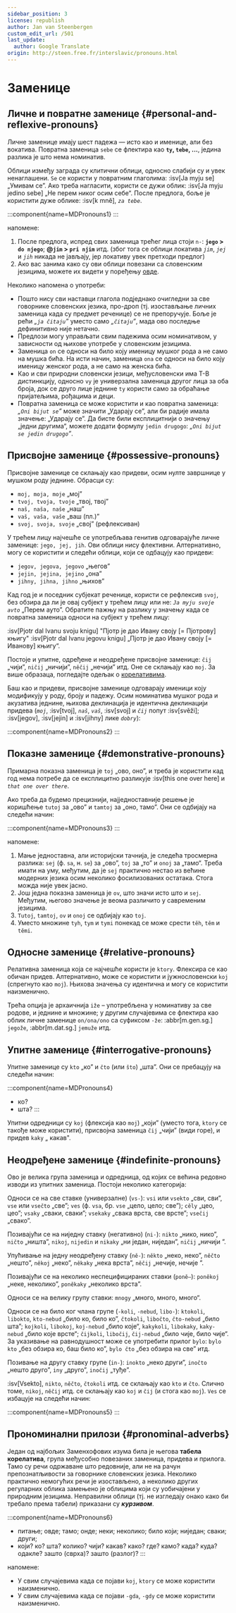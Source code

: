 ```yaml
---
sidebar_position: 3
license: republish
author: Jan van Steenbergen
custom_edit_url: /501
last_update:
  author: Google Translate
origin: http://steen.free.fr/interslavic/pronouns.html
---
```


# Заменице

## Личне и повратне заменице \{#personal-and-reflexive-pronouns}

Личне заменице имају шест падежа — исто као и именице, али без вокатива. Повратна заменица `sebe` се флектира као **`ty`, `tebe`, ...**, једина разлика је што нема номинатив.

Облици између заграда су клитични облици, односно слабији су и увек ненаглашени. `Se` се користи у повратним глаголима: :isv[Ja myju se] „Умивам се”. Ако треба нагласити, користи се дужи облик: :isv[Ja myju jedino sebe] „Не перем никог осим себе“. После предлога, боље је користити дуже облике: :isv[k mně], _`za tebe`_.

:::component{name=MDPronouns1}
:::

напомене:

1. После предлога, испред свих заменица трећег лица стоји `n-`: **`jego` > `do njego`**; **@`jim` > `pri njim`** итд. (због тога се облици локатива _`jim`_, _`jej`_ и _`jih`_ никада не јављају, јер локативу увек претходи предлог)
2. Ако вас занима како су ови облици повезани са словенским језицима, можете их видети у поређењу [овде][1].

Неколико напомена о употреби:

- Пошто нису сви наставци глагола подједнако очигледни за све говорнике словенских језика, про-дроп (тј. изостављање личних заменица када су предмет реченице) се не препоручује. Боље је рећи _„`ja čitaju`”_ уместо само _„`čitaju`”_, мада ово последње дефинитивно није нетачно.
- Предлози могу управљати свим падежима осим номинативом, у зависности од њихове употребе у словенским језицима.
- Заменица `on` се односи на било коју именицу мушког рода а не само на мушка бића. На исти начин, заменица `ona` се односи на било коју именицу женског рода, а не само на женска бића.
- Као и сви природни словенски језици, међусловенски има Т-В дистинкцију, односно `vy` је универзална заменица другог лица за оба броја, док се друго лице једнине `ty` користи само за обраћање пријатељима, рођацима и деци.
- Повратна заменица се може користити и као повратна заменица: _„`Oni bijut se`”_ може значити „Ударају се”, али би радије имала значење: „Ударају се”. Да бисте били експлицитнији о значењу „једни другима“, можете додати формулу `jedin drugogo`: _„`Oni bijut se jedin drugogo`”_.

## Присвојне заменице \{#possessive-pronouns}

Присвојне заменице се склањају као придеви, осим нулте завршнице у мушком роду једнине. Обрасци су:

- `moj, moja, moje` „мој”
- `tvoj, tvoja, tvoje` „твој, твој”
- `naš, naša, naše` „наш”
- `vaš, vaša, vaše` „ваш (пл.)”
- `svoj, svoja, svoje` „свој” (рефлексиван)

У трећем лицу најчешће се употребљава генитив одговарајуће личне заменице: `jego, jej, jih`. Ови облици нису флективни. Алтернативно, могу се користити и следећи облици, који се одбацују као придеви:

- `jegov, jegova, jegovo` „његов”
- `jejin, jejina, jejino` „она”
- `jihny, jihna, jihno` „њихов”

Кад год је и поседник субјекат реченице, користи се рефлексив `svoj`, без обзира да ли је овај субјект у трећем лицу или не: _`Ja myju svoje avto`_ „Перем ауто”. Обратите пажњу на разлику у значењу када се повратна заменица односи на субјект у трећем лицу:

:isv[Pjotr dal Ivanu svoju knigu] "Пјотр је дао Ивану своју \[= Пјотрову] књигу"
:isv[Pjotr dal Ivanu jegovu knigu] „Пјотр је дао Ивану своју \[= Иванову] књигу“.

Постоје и упитне, одређене и неодређене присвојне заменице: `čij` „чији”, `ničij` „ничији”, `něčij` „нечији” итд. Оне се склањају као `moj`. За више образаца, погледајте одељак о [корелативима][2].

Баш као и придеви, присвојне заменице одговарају именици коју модификују у роду, броју и падежу. Осим номинатива мушког рода и акузатива једнине, њихова деклинација је идентична деклинацији придева (_`moj`_, :isv[tvoj], _`naš`_, _`vaš`_, :isv[svoj] и _`čij`_ попут :isv[svěži]; :isv[jegov], :isv[jejin] и :isv[jihny] лике _`dobry`_):

:::component{name=MDPronouns2}
:::

## Показне заменице \{#demonstrative-pronouns}

Примарна показна заменица је `toj` „ово, оно”, и треба је користити кад год нема потребе да се експлицитно разликује :isv[this one over here] и _`that one over there`_.

Ако треба да будемо прецизнији, најједноставније решење је коришћење `tutoj` за „ово” и `tamtoj` за „оно, тамо”. Они се одбијају на следећи начин:

:::component{name=MDPronouns3}
:::

напомене:

1. Мање једноставна, али историјски тачнија, је следећа тросмерна разлика: `sej` (ф. `sa`, н. `se`) за „ово”, `toj` за „то” и `onoj` за „тамо“. Треба имати на уму, међутим, да је `sej` практично нестао из већине модерних језика осим неколико фосилизованих остатака. Стога можда није увек јасно.
2. Још једна показна заменица је `ov`, што значи исто што и `sej`. Међутим, његово значење је веома различито у савременим језицима.
3. `Tutoj`, `tamtoj`, `ov` и `onoj` се одбијају као `toj`.
4. Уместо множине `tyh`, `tym` и `tymi` понекад се може срести `těh`, `těm` и `těmi`.

## Односне заменице \{#relative-pronouns}

Релативна заменица која се најчешће користи је `ktory`. Флексира се као обичан придев. Алтернативно, може се користити и јужнословенски `koj` (спрегнуто као `moj`). Њихова значења су идентична и могу се користити наизменично.

Трећа опција је архаичнија `iže` – употребљена у номинативу за све родове, и једнине и множине; у другим случајевима се флектира као облик личне заменице `on/ona/ono` са суфиксом `-že`: :abbr[m.gen.sg.] `jegože`, :abbr[m.dat.sg.] `jemuže` итд.

## Упитне заменице \{#interrogative-pronouns}

Упитне заменице су `kto` „ко” и `čto` (или `što`) „шта”. Они се пребацују на следећи начин:

:::component{name=MDPronouns4}
* ко?
* шта?
:::

Упитни одредници су `koj` (флексија као `moj`) „који” (уместо тога, `ktory` се такође може користити), присвојна заменица `čij` „чији” (види горе), и придев `kaky` „ какав".

## Неодређене заменице \{#indefinite-pronouns}

Ово је велика група заменица и одредница, од којих се већина редовно изводи из упитних заменица. Постоји неколико категорија:

Односи се на све ставке (универзалне) (`vs-`): `vsi` или `vsekto` „сви, сви”, `vse` или `vsečto` „све”; `ves` (ф. `vsa`, бр. `vse` „цело, цело; све”); `cěly` „цео, цео”; `vsaky` „сваки, сваки”; `vsekaky` „свака врста, све врсте”; `vsečij` „свако”.

Позивајући се на ниједну ставку (негативно) (`ni-`): `nikto` „нико, нико”, `ničto` „ништа”, `nikoj`, `nijedin` и `nikaky` „ни један, ниједан”, `ničij` „ничији ”.

Упућивање на једну неодређену ставку (`ně-`): `někto` „неко, неко”, `něčto` „нешто”, `někoj` „неко”, `někaky` „нека врста”, `něčij` „нечије, нечије ”.

Позивајући се на неколико неспецифицираних ставки (`poně–`): `poněkoj` „неке, неколико”, `poněkaky` „неколико врста”.

Односи се на велику групу ставки: `mnogy` „много, много, много“.

Односи се на било ког члана групе (`-koli`, `-nebud`, `libo-`): `ktokoli`, `libokto`, `kto-nebud` „било ко, било ко”, `čtokoli`, `libočto`, `čto-nebud` „било шта”; `kojkoli`, `libokoj`, `koj-nebud` „било које“, `kakykoli`, `libokaky`, `kaky-nebud` „било које врсте“; `čijkoli`, `libočij`, `čij-nebud` „било чије, било чије“. За указивање на равнодушност може се употребити прилог `bylo`: `bylo kto` „без обзира ко, баш било ко”, `bylo čto` „без обзира на све” итд.

Позивање на другу ставку групе (`in-`): `inokto` „неко други”, `inočto` „нешто друго”, `iny` „друго”, `inočij` „туђе”.

:isv[Vsekto], `nikto`, `něčto`, `čtokoli` итд. се склањају као `kto` и `čto`. Слично томе, `nikoj`, `něčij` итд. се склањају као `koj` и `čij` (и стога као `moj`). `Ves` се избацује на следећи начин:

:::component{name=MDPronouns5}
:::

## Прономинални прилози \{#pronominal-adverbs}

Један од најбољих Заменхофових изума била је његова **табела корелатива**, група међусобно повезаних заменица, придева и прилога. Тамо су речи одржаване што редовније, али не на рачун препознатљивости за говорнике словенских језика. Неколико практично немогућих речи је изостављено, а неколико других регуларних облика замењено је облицима који су уобичајени у природним језицима. Неправилни облици (тј. не изгледају онако како би требало према табели) приказани су _**курзивом**_.

:::component{name=MDPronouns6}
* питање; овде; тамо; онде; неки; неколико; било који; ниједан; сваки; други;
* који? ко? шта? колико? чији? какав? како? где? камо? када? куда? одакле? зашто (сврха)? зашто (разлог)?
:::

напомене:

- У свим случајевима када се појави `koj`, `ktory` се може користити наизменично.
- У свим случајевима када се појави `-gda`, `-gdy` се може користити наизменично.

[1]: http://steen.free.fr/interslavic/slavic_pronouns.html
[2]: #pronominal_adverbs
